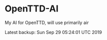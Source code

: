 # OpenTTD-AI
My AI for OpenTTD, will use primarily air

Latest backup: Sun Sep 29 05:24:01 UTC 2019
